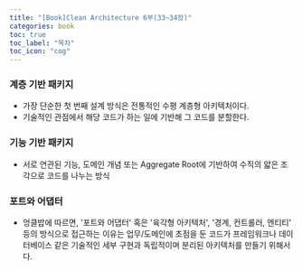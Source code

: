 ```yaml
---
title: "[Book]Clean Architecture 6부(33~34장)"
categories: book
toc: true
toc_label: "목차"
toc_icon: "cog"
---
```


### 계층 기반 패키지

- 가장 단순한 첫 번째 설계 방식은 전통적인 수평 계층형 아키텍처이다.
- 기술적인 관점에서 해당 코드가 하는 일에 기반해 그 코드를 분할한다.

### 기능 기반 패키지

- 서로 연관된 기능, 도메인 개념 또는 Aggregate Root에 기반하여 수직의 얇은 조각으로 코드를 나누는 방식

### 포트와 어댑터

- 엉클밥에 따르면, '포트와 어댑터' 혹은 '육각형 아키텍처', '경계, 컨트롤러, 엔티티' 등의 방식으로 접근하는 이유는 업무/도메인에 초점을 둔 코드가 프레임워크나 데이터베이스 같은 기술적인 세부 구현과 독립적이며 분리된 아키텍처를 만들기 위해서다.